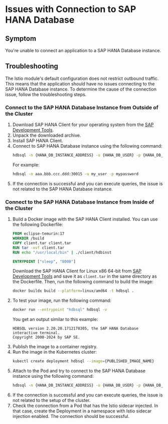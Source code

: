 # Issues with Connection to SAP HANA Database

## Symptom

You're unable to connect an application to a SAP HANA Database instance.

## Troubleshooting

The Istio module's default configuration does not restrict outbound traffic. This means that the application should have no issues connecting to the SAP HANA Database instance.
To determine the cause of the connection issue, follow the troubleshooting steps.

### Connect to the SAP HANA Database Instance from Outside of the Cluster
1. Download SAP HANA Client for your operating system from the [SAP Development Tools](https://tools.hana.ondemand.com/#hanatools).
2. Unpack the downloaded archive.
3. Install SAP HANA Client.
4. Connect to SAP HANA Database instance using the following command:
    ```bash
    hdbsql -n {HANA_DB_INSTANCE_ADDRESS} -u {HANA_DB_USER} -p {HANA_DB_PASSWORD}
    ```
    For example:
    ```bash
    hdbsql -n aaa.bbb.ccc.ddd:30015 -u my_user -p mypassword
    ```
5. If the connection is successful and you can execute queries, the issue is not related to the SAP HANA Database instance.
### Connect to the SAP HANA Database Instance from Inside of the Cluster
1. Build a Docker image with the SAP HANA Client installed. You can use the following Dockerfile:
    ```Dockerfile
    FROM eclipse-temurin:17
    WORKDIR /build
    COPY client.tar client.tar
    RUN tar -xvf client.tar
    RUN echo "/usr/local/bin" | ./client/hdbinst

    ENTRYPOINT ["sleep", "8000"]
    ```
    Download the SAP HANA Client for Linux x86 64-bit from [SAP Development Tools](https://tools.hana.ondemand.com/#hanatools) and save it as `client.tar` in the same directory as the Dockerfile. Then, run the following command to build the image:
    ```bash
    docker buildx build --platform=linux/amd64 -t hdbsql .
    ```
2. To test your image, run the following command:
    ```bash
    docker run --entrypoint "hdbsql" hdbsql -v
    ```
    You get an output similar to this example:
    ```
    HDBSQL version 2.20.20.1712178305, the SAP HANA Database interactive terminal.
    Copyright 2000-2024 by SAP SE.
    ```
3. Publish the image to a container registry.
4. Run the image in the Kubernetes cluster:
    ```bash
    kubectl create deployment hdbsql --image={PUBLISHED_IMAGE_NAME}
    ```
5. Attach to the Pod and try to connect to the SAP HANA Database instance using the following command:
    ```bash
    hdbsql -n {HANA_DB_INSTANCE_ADDRESS} -u {HANA_DB_USER} -p {HANA_DB_PASSWORD}
    ```
6. If the connection is successful and you can execute queries, the issue is not related to the setup of the cluster.
7. Check the connection from a Pod that has the Istio sidecar injected. In that case, create the Deployment in a namespace with Istio sidecar injection enabled. The connection should be successful.

